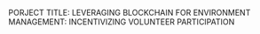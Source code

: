 PORJECT TITLE: LEVERAGING BLOCKCHAIN FOR ENVIRONMENT MANAGEMENT: INCENTIVIZING VOLUNTEER PARTICIPATION
